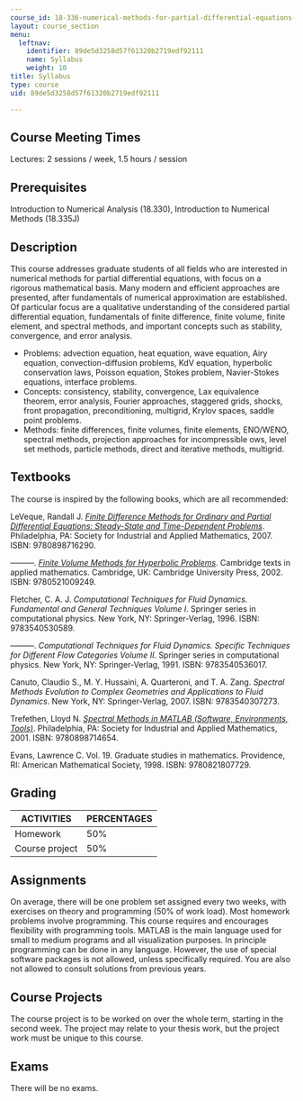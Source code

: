```yaml
---
course_id: 18-336-numerical-methods-for-partial-differential-equations-spring-2009
layout: course_section
menu:
  leftnav:
    identifier: 89de5d3258d57f61320b2719edf92111
    name: Syllabus
    weight: 10
title: Syllabus
type: course
uid: 89de5d3258d57f61320b2719edf92111

---
```


Course Meeting Times
--------------------

Lectures: 2 sessions / week, 1.5 hours / session

Prerequisites
-------------

Introduction to Numerical Analysis (18.330), Introduction to Numerical Methods (18.335J)

Description
-----------

This course addresses graduate students of all fields who are interested in numerical methods for partial differential equations, with focus on a rigorous mathematical basis. Many modern and efficient approaches are presented, after fundamentals of numerical approximation are established. Of particular focus are a qualitative understanding of the considered partial differential equation, fundamentals of finite difference, finite volume, finite element, and spectral methods, and important concepts such as stability, convergence, and error analysis.

*   Problems: advection equation, heat equation, wave equation, Airy equation, convection-diffusion problems, KdV equation, hyperbolic conservation laws, Poisson equation, Stokes problem, Navier-Stokes equations, interface problems.
*   Concepts: consistency, stability, convergence, Lax equivalence theorem, error analysis, Fourier approaches, staggered grids, shocks, front propagation, preconditioning, multigrid, Krylov spaces, saddle point problems.
*   Methods: finite differences, finite volumes, finite elements, ENO/WENO, spectral methods, projection approaches for incompressible ows, level set methods, particle methods, direct and iterative methods, multigrid.

Textbooks
---------

The course is inspired by the following books, which are all recommended:

LeVeque, Randall J. [_Finite Difference Methods for Ordinary and Partial Differential Equations: Steady-State and Time-Dependent Problems_](http://sgpwe.izt.uam.mx/files/users/uami/mlss/documentos/LeVequeRJ.pdf). Philadelphia, PA: Society for Industrial and Applied Mathematics, 2007. ISBN: 9780898716290.

———. [_Finite Volume Methods for Hyperbolic Problems_](http://depts.washington.edu/clawpack/book.html). Cambridge texts in applied mathematics. Cambridge, UK: Cambridge University Press, 2002. ISBN: 9780521009249.

Fletcher, C. A. J. _Computational Techniques for Fluid Dynamics. Fundamental and General Techniques Volume I_. Springer series in computational physics. New York, NY: Springer-Verlag, 1996. ISBN: 9783540530589.

———. _Computational Techniques for Fluid Dynamics. Specific Techniques for Different Flow Categories Volume II_. Springer series in computational physics. New York, NY: Springer-Verlag, 1991. ISBN: 9783540536017.

Canuto, Claudio S., M. Y. Hussaini, A. Quarteroni, and T. A. Zang. _Spectral Methods Evolution to Complex Geometries and Applications to Fluid Dynamics_. New York, NY: Springer-Verlag, 2007. ISBN: 9783540307273.

Trefethen, Lloyd N. [_Spectral Methods in MATLAB (Software, Environments, Tools)_](https://epubs.siam.org/doi/book/10.1137/1.9780898719598). Philadelphia, PA: Society for Industrial and Applied Mathematics, 2001. ISBN: 9780898714654.

Evans, Lawrence C. Vol. 19. Graduate studies in mathematics. Providence, RI: American Mathematical Society, 1998. ISBN: 9780821807729.

Grading
-------

| ACTIVITIES | PERCENTAGES |
| --- | --- |
| Homework | 50% |
| Course project | 50% 

Assignments
-----------

On average, there will be one problem set assigned every two weeks, with exercises on theory and programming (50% of work load). Most homework problems involve programming. This course requires and encourages flexibility with programming tools. MATLAB is the main language used for small to medium programs and all visualization purposes. In principle programming can be done in any language. However, the use of special software packages is not allowed, unless specifically required. You are also not allowed to consult solutions from previous years.

Course Projects
---------------

The course project is to be worked on over the whole term, starting in the second week. The project may relate to your thesis work, but the project work must be unique to this course.

Exams
-----

There will be no exams.